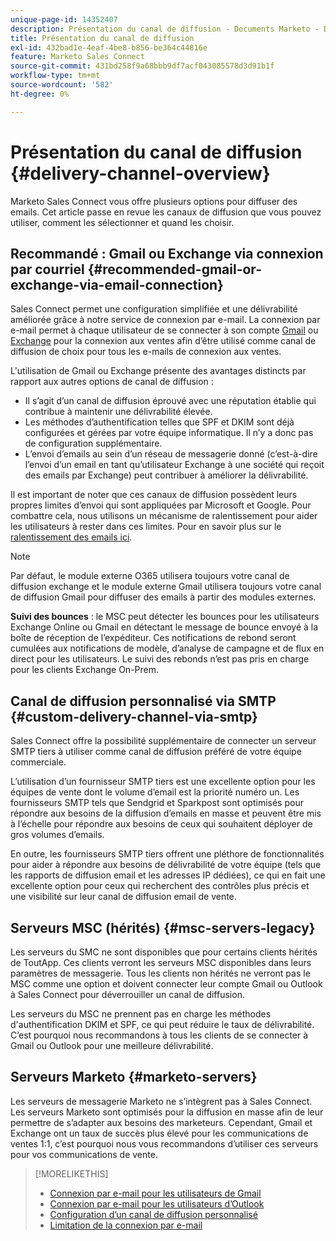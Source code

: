 ```yaml
---
unique-page-id: 14352407
description: Présentation du canal de diffusion - Documents Marketo - Documentation du produit
title: Présentation du canal de diffusion
exl-id: 432bad1e-4eaf-4be8-b856-be364c44816e
feature: Marketo Sales Connect
source-git-commit: 431bd258f9a68bbb9df7acf043085578d3d91b1f
workflow-type: tm+mt
source-wordcount: '582'
ht-degree: 0%

---
```


# Présentation du canal de diffusion {#delivery-channel-overview}

Marketo Sales Connect vous offre plusieurs options pour diffuser des emails. Cet article passe en revue les canaux de diffusion que vous pouvez utiliser, comment les sélectionner et quand les choisir.

## Recommandé : Gmail ou Exchange via connexion par courriel {#recommended-gmail-or-exchange-via-email-connection}

Sales Connect permet une configuration simplifiée et une délivrabilité améliorée grâce à notre service de connexion par e-mail. La connexion par e-mail permet à chaque utilisateur de se connecter à son compte [Gmail](/help/marketo/product-docs/marketo-sales-connect/email-plugins/gmail/email-connection-for-gmail-users.md) ou [Exchange](/help/marketo/product-docs/marketo-sales-connect/email-plugins/msc-for-outlook/email-connection-for-outlook-users.md) pour la connexion aux ventes afin d’être utilisé comme canal de diffusion de choix pour tous les e-mails de connexion aux ventes.

L&#39;utilisation de Gmail ou Exchange présente des avantages distincts par rapport aux autres options de canal de diffusion :

* Il s’agit d’un canal de diffusion éprouvé avec une réputation établie qui contribue à maintenir une délivrabilité élevée.
* Les méthodes d’authentification telles que SPF et DKIM sont déjà configurées et gérées par votre équipe informatique. Il n’y a donc pas de configuration supplémentaire.
* L’envoi d’emails au sein d’un réseau de messagerie donné (c’est-à-dire l’envoi d’un email en tant qu’utilisateur Exchange à une société qui reçoit des emails par Exchange) peut contribuer à améliorer la délivrabilité.

Il est important de noter que ces canaux de diffusion possèdent leurs propres limites d’envoi qui sont appliquées par Microsoft et Google. Pour combattre cela, nous utilisons un mécanisme de ralentissement pour aider les utilisateurs à rester dans ces limites. Pour en savoir plus sur le [ralentissement des emails ici](/help/marketo/product-docs/marketo-sales-connect/email/email-delivery/email-connection-throttling.md).

>[!NOTE]
>
>Par défaut, le module externe O365 utilisera toujours votre canal de diffusion exchange et le module externe Gmail utilisera toujours votre canal de diffusion Gmail pour diffuser des emails à partir des modules externes.

**Suivi des bounces** : le MSC peut détecter les bounces pour les utilisateurs Exchange Online ou Gmail en détectant le message de bounce envoyé à la boîte de réception de l’expéditeur. Ces notifications de rebond seront cumulées aux notifications de modèle, d’analyse de campagne et de flux en direct pour les utilisateurs. Le suivi des rebonds n’est pas pris en charge pour les clients Exchange On-Prem.

## Canal de diffusion personnalisé via SMTP {#custom-delivery-channel-via-smtp}

Sales Connect offre la possibilité supplémentaire de connecter un serveur SMTP tiers à utiliser comme canal de diffusion préféré de votre équipe commerciale.

L’utilisation d’un fournisseur SMTP tiers est une excellente option pour les équipes de vente dont le volume d’email est la priorité numéro un. Les fournisseurs SMTP tels que Sendgrid et Sparkpost sont optimisés pour répondre aux besoins de la diffusion d’emails en masse et peuvent être mis à l’échelle pour répondre aux besoins de ceux qui souhaitent déployer de gros volumes d’emails.

En outre, les fournisseurs SMTP tiers offrent une pléthore de fonctionnalités pour aider à répondre aux besoins de délivrabilité de votre équipe (tels que les rapports de diffusion email et les adresses IP dédiées), ce qui en fait une excellente option pour ceux qui recherchent des contrôles plus précis et une visibilité sur leur canal de diffusion email de vente.

## Serveurs MSC (hérités) {#msc-servers-legacy}

Les serveurs du SMC ne sont disponibles que pour certains clients hérités de ToutApp. Ces clients verront les serveurs MSC disponibles dans leurs paramètres de messagerie. Tous les clients non hérités ne verront pas le MSC comme une option et doivent connecter leur compte Gmail ou Outlook à Sales Connect pour déverrouiller un canal de diffusion.

Les serveurs du MSC ne prennent pas en charge les méthodes d&#39;authentification DKIM et SPF, ce qui peut réduire le taux de délivrabilité. C’est pourquoi nous recommandons à tous les clients de se connecter à Gmail ou Outlook pour une meilleure délivrabilité.

## Serveurs Marketo {#marketo-servers}

Les serveurs de messagerie Marketo ne s’intègrent pas à Sales Connect. Les serveurs Marketo sont optimisés pour la diffusion en masse afin de leur permettre de s’adapter aux besoins des marketeurs. Cependant, Gmail et Exchange ont un taux de succès plus élevé pour les communications de ventes 1:1, c’est pourquoi nous vous recommandons d’utiliser ces serveurs pour vos communications de vente.

>[!MORELIKETHIS]
>
>* [Connexion par e-mail pour les utilisateurs de Gmail](/help/marketo/product-docs/marketo-sales-connect/email-plugins/gmail/email-connection-for-gmail-users.md)
>* [Connexion par e-mail pour les utilisateurs d’Outlook](/help/marketo/product-docs/marketo-sales-connect/email-plugins/msc-for-outlook/email-connection-for-outlook-users.md)
>* [Configuration d’un canal de diffusion personnalisé](/help/marketo/product-docs/marketo-sales-connect/email/email-delivery/setting-up-a-custom-delivery-channel.md)
>* [Limitation de la connexion par e-mail](/help/marketo/product-docs/marketo-sales-connect/email/email-delivery/email-connection-throttling.md)
